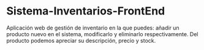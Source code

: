 # Sistema-Inventarios-FrontEnd
Aplicación web de gestión de inventario en la que puedes: añadir un producto nuevo en el sistema, modificarlo y eliminarlo respectivamente. Del producto podemos apreciar su descripción, precio y stock.

